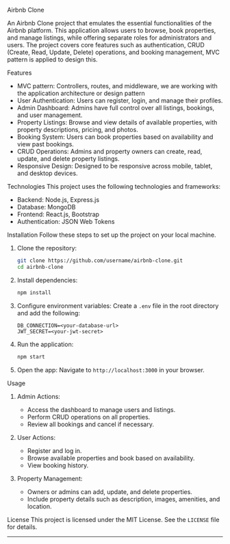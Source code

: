 Airbnb Clone

An Airbnb Clone project that emulates the essential functionalities of the Airbnb platform. This application allows users to browse, book properties, and manage listings, while offering separate roles for administrators and users. The project covers core features such as authentication, CRUD (Create, Read, Update, Delete) operations, and booking management, MVC pattern is applied to design this.

 Features
- MVC pattern: Controllers, routes, and middleware, we are working with the application architecture or design pattern
- User Authentication: Users can register, login, and manage their profiles.
- Admin Dashboard: Admins have full control over all listings, bookings, and user management.
- Property Listings: Browse and view details of available properties, with property descriptions, pricing, and photos.
- Booking System: Users can book properties based on availability and view past bookings.
- CRUD Operations: Admins and property owners can create, read, update, and delete property listings.
- Responsive Design: Designed to be responsive across mobile, tablet, and desktop devices.

 Technologies
This project uses the following technologies and frameworks:
- Backend: Node.js, Express.js 
- Database: MongoDB 
- Frontend: React.js, Bootstrap 
- Authentication: JSON Web Tokens 


 Installation
Follow these steps to set up the project on your local machine.

1. Clone the repository:
   ```bash
   git clone https://github.com/username/airbnb-clone.git
   cd airbnb-clone
   ```

2. Install dependencies:
   ```bash
   npm install
   ```

3. Configure environment variables:
   Create a `.env` file in the root directory and add the following:
   ```plaintext
   DB_CONNECTION=<your-database-url>
   JWT_SECRET=<your-jwt-secret>
   ```

4. Run the application:
   ```bash
   npm start
   ```

5. Open the app:
   Navigate to `http://localhost:3000` in your browser.

 Usage
1. Admin Actions:
   - Access the dashboard to manage users and listings.
   - Perform CRUD operations on all properties.
   - Review all bookings and cancel if necessary.

2. User Actions:
   - Register and log in.
   - Browse available properties and book based on availability.
   - View booking history.

3. Property Management:
   - Owners or admins can add, update, and delete properties.
   - Include property details such as description, images, amenities, and location.


 License
This project is licensed under the MIT License. See the `LICENSE` file for details.

---

